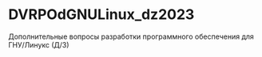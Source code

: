 # DVRPOdGNULinux_dz2023
Дополнительные вопросы разработки программного обеспечения для ГНУ/Линукс (Д/З)

